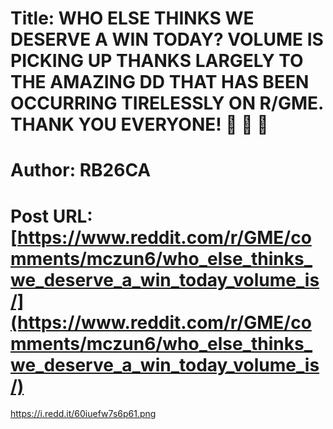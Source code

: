 # Title: WHO ELSE THINKS WE DESERVE A WIN TODAY? VOLUME IS PICKING UP THANKS LARGELY TO THE AMAZING DD THAT HAS BEEN OCCURRING TIRELESSLY ON R/GME. THANK YOU EVERYONE! 🚀 🚀 🚀
# Author: RB26CA
# Post URL: [https://www.reddit.com/r/GME/comments/mczun6/who_else_thinks_we_deserve_a_win_today_volume_is/](https://www.reddit.com/r/GME/comments/mczun6/who_else_thinks_we_deserve_a_win_today_volume_is/)


https://i.redd.it/60iuefw7s6p61.png